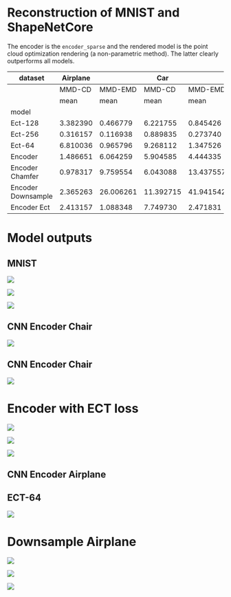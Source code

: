 # Reconstruction of MNIST and ShapeNetCore


The encoder is the `encoder_sparse` and the rendered model is the point
cloud optimization rendering (a non-parametric method). The latter
clearly outperforms all models.

<div>
<style scoped>
    .dataframe tbody tr th:only-of-type {
        vertical-align: middle;
    }
&#10;    .dataframe tbody tr th {
        vertical-align: top;
    }
&#10;    .dataframe thead tr th {
        text-align: left;
    }
&#10;    .dataframe thead tr:last-of-type th {
        text-align: right;
    }
</style>

| dataset | Airplane |  | Car |  | Chair |  | Mnist |  |
|----|----|----|----|----|----|----|----|----|
|  | MMD-CD | MMD-EMD | MMD-CD | MMD-EMD | MMD-CD | MMD-EMD | MMD-CD | MMD-EMD |
|  | mean | mean | mean | mean | mean | mean | mean | mean |
| model |  |  |  |  |  |  |  |  |
| Ect-128 | 3.382390 | 0.466779 | 6.221755 | 0.845426 | 5.716591 | 0.821442 | NaN | NaN |
| Ect-256 | 0.316157 | 0.116938 | 0.889835 | 0.273740 | 0.683799 | 0.221733 | NaN | NaN |
| Ect-64 | 6.810036 | 0.965796 | 9.268112 | 1.347526 | 21.936062 | 2.929956 | NaN | NaN |
| Encoder | 1.486651 | 6.064259 | 5.904585 | 4.444335 | 9.419030 | 7.773450 | 41.341307 | 11.577831 |
| Encoder Chamfer | 0.978317 | 9.759554 | 6.043088 | 13.437557 | 9.774287 | 24.118090 | NaN | NaN |
| Encoder Downsample | 2.365263 | 26.006261 | 11.392715 | 41.941542 | 16.051830 | 75.206883 | 159.988590 | 221.338034 |
| Encoder Ect | 2.413157 | 1.088348 | 7.749730 | 2.471831 | 13.056453 | 4.289896 | NaN | NaN |

</div>

# Model outputs

## MNIST

![](Readme_files/figure-commonmark/cell-6-output-1.png)

![](Readme_files/figure-commonmark/cell-7-output-1.png)

![](Readme_files/figure-commonmark/cell-9-output-1.png)

## CNN Encoder Chair

![](Readme_files/figure-commonmark/cell-10-output-1.png)

## CNN Encoder Chair

![](Readme_files/figure-commonmark/cell-11-output-1.png)

# Encoder with ECT loss

![](Readme_files/figure-commonmark/cell-12-output-1.png)

![](Readme_files/figure-commonmark/cell-13-output-1.png)

![](Readme_files/figure-commonmark/cell-14-output-1.png)

## CNN Encoder Airplane

## ECT-64

![](Readme_files/figure-commonmark/cell-16-output-1.png)

# Downsample Airplane

![](Readme_files/figure-commonmark/cell-17-output-1.png)

![](Readme_files/figure-commonmark/cell-18-output-1.png)

![](Readme_files/figure-commonmark/cell-19-output-1.png)
